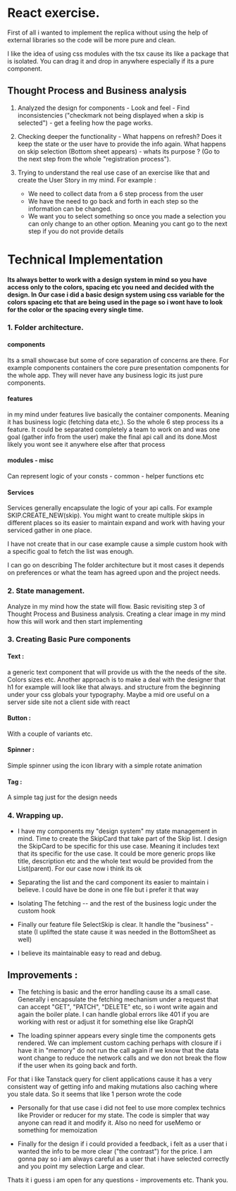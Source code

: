# React exercise.

First of all i wanted to implement the replica without using the help of external libraries so the code will be more pure and clean.

I like the idea of using css modules with the tsx cause its like a package that is isolated. You can drag it and drop in anywhere especially if its a pure component.

## Thought Process and Business analysis

1. Analyzed the design for components - Look and feel - Find inconsistencies ("checkmark not being displayed when a skip is selected") - get a feeling how the page works.

2. Checking deeper the functionality - What happens on refresh? Does it keep the state or the user have to provide the info again. What happens on skip selection (Bottom sheet appears) - whats its purpose ? (Go to the next step from the whole "registration process").

3. Trying to understand the real use case of an exercise like that and create the User Story in my mind. For example :
   - We need to collect data from a 6 step process from the user
   - We have the need to go back and forth in each step so the information can be changed.
   - We want you to select something so once you made a selection you can only change to an other option. Meaning you cant go to the next step if you do not provide details

# Technical Implementation

#### Its always better to work with a design system in mind so you have access only to the colors, spacing etc you need and decided with the design. In Our case i did a basic design system using css variable for the colors spacing etc that are being used in the page so i wont have to look for the color or the spacing every single time.

### 1. Folder architecture.

#### components

Its a small showcase but some of core separation of concerns are there. For example components containers the core pure presentation components for the whole app. They will never have any business logic its just pure components.

#### features

in my mind under features live basically the container components. Meaning it has business logic (fetching data etc,). So the whole 6 step process its a feature. It could be separated completely a team to work on and was one goal (gather info from the user) make the final api call and its done.Most likely you wont see it anywhere else after that process

#### modules - misc

Can represent logic of your consts - common - helper functions etc

#### Services

Services generally encapsulate the logic of your api calls. For example SKIP.CREATE_NEW(skip). You might want to create multiple skips in different places so its easier to maintain expand and work with having your serviced gather in one place.

I have not create that in our case example cause a simple custom hook with a specific goal to fetch the list was enough.

I can go on describing The folder architecture but it most cases it depends on preferences or what the team has agreed upon and the project needs.

### 2. State management.

Analyze in my mind how the state will flow. Basic revisiting step 3 of Thought Process and Business analysis. Creating a clear image in my mind how this will work and then start implementing

### 3. Creating Basic Pure components

#### Text :

a generic text component that will provide us with the the needs of the site. Colors sizes etc. Another approach is to make a deal with the designer that h1 for example will look like that always. and structure from the beginning under your css globals your typography. Maybe a mid ore useful on a server side site not a client side with react

#### Button :

With a couple of variants etc.

#### Spinner :

Simple spinner using the icon library with a simple rotate animation

#### Tag :

A simple tag just for the design needs

### 4. Wrapping up.

- I have my components my "design system" my state management in mind. Time to create the SkipCard that take part of the Skip list. I design the SkipCard to be specific for this use case. Meaning it includes text that its specific for the use case. It could be more generic props like title, description etc and the whole text would be provided from the List(parent). For our case now i think its ok

- Separating the list and the card component its easier to maintain i believe. I could have be done in one file but i prefer it that way

- Isolating The fetching -- and the rest of the business logic under the custom hook

- Finally our feature file SelectSkip is clear. It handle the "business" - state (I uplifted the state cause it was needed in the BottomSheet as well)

- I believe its maintainable easy to read and debug.

## Improvements :

- The fetching is basic and the error handling cause its a small case. Generally i encapsulate the fetching mechanism under a request that can accept "GET", "PATCH", "DELETE" etc, so i wont write again and again the boiler plate. I can handle global errors like 401 if you are working with rest or adjust it for something else like GraphQl

- The loading spinner appears every single time the components gets rendered. We can implement custom caching perhaps with closure if i have it in "memory" do not run the call again if we know that the data wont change to reduce the network calls and we don not break the flow if the user when its going back and forth.

For that i like Tanstack query for client applications cause it has a very consistent way of getting info and making mutations also caching where you stale data. So it seems that like 1 person wrote the code

- Personally for that use case i did not feel to use more complex technics like Provider or reducer for my state. The code is simpler that way anyone can read it and modify it. Also no need for useMemo or something for memoization

- Finally for the design if i could provided a feedback, i felt as a user that i wanted the info to be more clear ("the contrast") for the price. I am gonna pay so i am always careful as a user that i have selected correctly and you point my selection Large and clear.

Thats it i guess i am open for any questions - improvements etc. Thank you.
